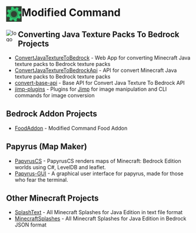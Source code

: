 
<!--
## Hi there 👋

**Here are some ideas to get you started:**

🙋‍♀️ A short introduction - what is your organization all about?
🌈 Contribution guidelines - how can the community get involved?
👩‍💻 Useful resources - where can the community find your docs? Is there anything else the community should know?
🍿 Fun facts - what does your team eat for breakfast?
🧙 Remember, you can do mighty things with the power of [Markdown](https://docs.github.com/github/writing-on-github/getting-started-with-writing-and-formatting-on-github/basic-writing-and-formatting-syntax)
-->

<div align="left" style="display: block; margin-left: auto; margin-right: auto;">  
  
  <img align="left" src="https://github.com/ModifiedCommand/.github/blob/main/profile/logo.png?raw=true" alt="logo" height="42" width="42">
  <h1>Modified Command</h1>
  
</div>

<div align="left" style="display: block; margin-left: auto; margin-right: auto;">  
  
  <img align="left" src="https://github.com/ModifiedCommand/ConvertJavaTextureToBedrock/blob/main/src/img/icon.svg?raw=true" alt="logo" height="32" width="32">
  <h2>Converting Java Texture Packs To Bedrock Projects</h2>
  
  - [ConvertJavaTextureToBedrock](https://github.com/ModifiedCommand/ConvertJavaTextureToBedrock) - Web App for converting Minecraft Java texture packs to Bedrock texture packs
- [ConvertJavaTextureToBedrockApi](https://github.com/ModifiedCommand/ConvertJavaTextureToBedrockApi) - API for convert Minecraft Java texture packs to Bedrock texture packs
- [convert-base-api](https://github.com/ModifiedCommand/convert-base-api) - Base API for Convert Java Texture To Bedrock API
- [jimp-plugins](https://github.com/ModifiedCommand/jimp-plugins) - Plugins for [Jimp](https://github.com/oliver-moran/jimp) for image manipulation and CLI commands for image conversion
  
</div>

## Bedrock Addon Projects
- [FoodAddon](https://github.com/ModifiedCommand/FoodAddon) - Modified Command Food Addon

## Papyrus (Map Maker)
- [PapyrusCS](https://github.com/ModifiedCommand/PapyrusCS) - PapyrusCS renders maps of Minecraft: Bedrock Edition worlds using C#, LevelDB and leaflet.
- [Papyrus-GUI](https://github.com/ModifiedCommand/Papyrus-GUI) - A graphical user interface for papyrus, made for those who fear the terminal.

## Other Minecraft Projects
- [SplashText](https://github.com/ModifiedCommand/SplashText) - All Minecraft Splashes for Java Edition in text file format
- [MinecraftSplashes](https://github.com/ModifiedCommand/MinecraftSplashes) - All Minecraft Splashes for Java Edition in Bedrock JSON format

